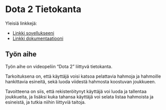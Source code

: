 # Dota 2 Tietokanta

Yleisiä linkkejä:

* [Linkki sovellukseeni](http://antleino.users.cs.helsinki.fi/tsoha/)
* [Linkki dokumentaatiooni](https://github.com/Redande/Tsoha-Bootstrap/tree/master/doc)

## Työn aihe

Työn aihe on videopeliin “Dota 2” liittyvä tietokanta. 

Tarkoituksena on, että käyttäjä voisi katsoa pelattavia hahmoja ja hahmoille hankittavia esineitä, sekä luoda viidestä hahmosta koostuvan joukkueen.

Tavoitteena on siis, että rekisteröitynyt käyttäjä voi luoda ja tallentaa joukkueita, ja lisäksi kuka tahansa käyttäjä voi selata listaa hahmoista ja esineistä, ja tutkia niihin liittyviä taitoja. 
